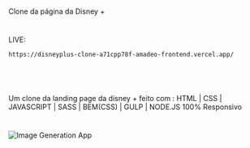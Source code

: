 #
Clone da página da Disney +
#

LIVE:

```
https://disneyplus-clone-a71cpp78f-amadeo-frontend.vercel.app/
```

#
</br>

Um clone da landing page da disney + feito com :
HTML | CSS | JAVASCRIPT | SASS | BEM(CSS) |  GULP | NODE.JS
100% Responsivo

#
![Image Generation App](https://github.com/Amadeo-Frontend/images_sites/blob/main/screencapture-disneyplus-clone-a71cpp78f-amadeo-frontend-vercel-app-2023-03-18-10_16_09.png)

